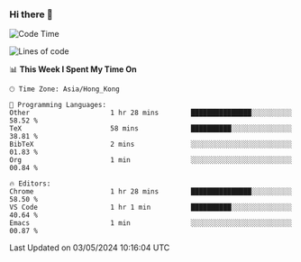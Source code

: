 ### Hi there 👋

<!--
**nicehiro/nicehiro** is a ✨ _special_ ✨ repository because its `README.md` (this file) appears on your GitHub profile.

Here are some ideas to get you started:

- 🔭 I’m currently working on ...
- 🌱 I’m currently learning ...
- 👯 I’m looking to collaborate on ...
- 🤔 I’m looking for help with ...
- 💬 Ask me about ...
- 📫 How to reach me: ...
- 😄 Pronouns: ...
- ⚡ Fun fact: ...
-->

<!--START_SECTION:waka-->
![Code Time](http://img.shields.io/badge/Code%20Time-321%20hrs%2035%20mins-blue)

![Lines of code](https://img.shields.io/badge/From%20Hello%20World%20I%27ve%20Written-2.7%20million%20lines%20of%20code-blue)

📊 **This Week I Spent My Time On** 

```text
🕑︎ Time Zone: Asia/Hong_Kong

💬 Programming Languages: 
Other                    1 hr 28 mins        ███████████████░░░░░░░░░░   58.52 % 
TeX                      58 mins             ██████████░░░░░░░░░░░░░░░   38.81 % 
BibTeX                   2 mins              ░░░░░░░░░░░░░░░░░░░░░░░░░   01.83 % 
Org                      1 min               ░░░░░░░░░░░░░░░░░░░░░░░░░   00.84 % 

🔥 Editors: 
Chrome                   1 hr 28 mins        ███████████████░░░░░░░░░░   58.50 % 
VS Code                  1 hr 1 min          ██████████░░░░░░░░░░░░░░░   40.64 % 
Emacs                    1 min               ░░░░░░░░░░░░░░░░░░░░░░░░░   00.87 % 
```


 Last Updated on 03/05/2024 10:16:04 UTC
<!--END_SECTION:waka-->

